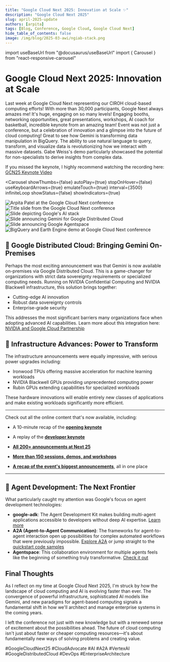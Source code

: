 ```yaml
---
title: "Google Cloud Next 2025: Innovation at Scale ✨"
description: "Google Cloud Next 2025"
slug: april-2025-update
authors: [arpita]
tags: [Blog, Conference, Google Cloud, Google Cloud Next]
hide_table_of_contents: false
image: /img/blog/2025-03-awi/ngiab-stack.png
---
```


import useBaseUrl from "@docusaurus/useBaseUrl"
import { Carousel } from "react-responsive-carousel"

# Google Cloud Next 2025: Innovation at Scale

Last week at Google Cloud Next representing our CIROH cloud-based computing efforts! With more than 30,000 participants, Google Next always amazes me! It's huge, engaging on so many levels! Engaging booths, networking opportunities, great presentations, workshops, AI coach for basketball, incredible keynote from an amazing team! Event was not just a conference, but a celebration of innovation and a glimpse into the future of cloud computing! 
Great to see how Gemini is transforming data manipulation in BigQuery. The ability to use natural language to query, transform, and visualize data is revolutionizing how we interact with massive datasets. Gabe Weiss's demo particularly showcased the potential for non-specialists to derive insights from complex data.

If you missed the keynote, I highly recommend watching the recording here: [GCN25 Keynote Video](https://www.youtube.com/live/VABwMpL3JCo?t=3564s)

<Carousel
  showThumbs={false}
  autoPlay={true}
  stopOnHover={false}
  useKeyboardArrows={true}
  emulateTouch={true}
  interval={3500}
  infiniteLoop
  showStatus={false}
  showIndicators={true}
  >
  <div style= {{ display: 'flex', justifyContent: 'center', alignItems: 'center' }}>
    <img src={useBaseUrl("/img/blog/2025-04-gcp/gcp-1.jpg")}
      style={{ width: 'auto', maxHeight: '500px', borderRadius: '8px', boxShadow: '0 4px 8px rgba(0, 0, 0, 0.1)' }}
      alt="Arpita Patel at the Google Cloud Next conference"
      />
  </div>
  <div style= {{ display: 'flex', justifyContent: 'center', alignItems: 'center' }}>
    <img src={useBaseUrl("/img/blog/2025-04-gcp/gcp-2.jpg")}
      style={{ width: 'auto', maxHeight: '500px', borderRadius: '8px', boxShadow: '0 4px 8px rgba(0, 0, 0, 0.1)' }}
      alt="Title slide from the Google Cloud Next conference"
      />
  </div>
  <div style= {{ display: 'flex', justifyContent: 'center', alignItems: 'center' }}>
  <img src={useBaseUrl("/img/blog/2025-04-gcp/gcp-3.jpg")}
    style={{ width: 'auto', maxHeight: '500px', borderRadius: '8px', boxShadow: '0 4px 8px rgba(0, 0, 0, 0.1)' }}
    alt="Slide depicting Google's AI stack"
    />
  </div>
  <div style= {{ display: 'flex', justifyContent: 'center', alignItems: 'center' }}>
  <img src={useBaseUrl("/img/blog/2025-04-gcp/gcp-4.jpg")}
    style={{ width: 'auto', maxHeight: '500px', borderRadius: '8px', boxShadow: '0 4px 8px rgba(0, 0, 0, 0.1)' }}
    alt='Slide announcing Gemini for Google Distributed Cloud'
    />
  </div>
  <div style= {{ display: 'flex', justifyContent: 'center', alignItems: 'center' }}>
  <img src={useBaseUrl("/img/blog/2025-04-gcp/gcp-5.jpg")}
    style={{ width: 'auto', maxHeight: '500px', borderRadius: '8px', boxShadow: '0 4px 8px rgba(0, 0, 0, 0.1)' }}
    alt='Slide announcing Google Agentspace'
    />
  </div>
  <div style= {{ display: 'flex', justifyContent: 'center', alignItems: 'center' }}>
  <img src={useBaseUrl("/img/blog/2025-04-gcp/gcp-6.jpg")}
    style={{ width: 'auto', maxHeight: '500px', borderRadius: '8px', boxShadow: '0 4px 8px rgba(0, 0, 0, 0.1)' }}
    alt="BigQuery and Earth Engine demo at Google Cloud Next conference"
    />
  </div>
</Carousel>


## 📢 Google Distributed Cloud: Bringing Gemini On-Premises  

Perhaps the most exciting announcement was that Gemini is now available on-premises via Google Distributed Cloud. This is a game-changer for organizations with strict data sovereignty requirements or specialized computing needs. Running on NVIDIA Confidential Computing and NVIDIA Blackwell infrastructure, this solution brings together:

* Cutting-edge AI innovation
* Robust data sovereignty controls
* Enterprise-grade security

This addresses the most significant barriers many organizations face when adopting advanced AI capabilities. Learn more about this integration here: [NVIDIA and Google Cloud Partnership](https://blogs.nvidia.com/blog/google-cloud-next-agentic-ai-reasoning/?ncid=so-link-994345)

## 📢 Infrastructure Advances: Power to Transform  

The infrastructure announcements were equally impressive, with serious power upgrades including:

* Ironwood TPUs offering massive acceleration for machine learning workloads
* NVIDIA Blackwell GPUs providing unprecedented computing power
* Rubin GPUs extending capabilities for specialized workloads

These hardware innovations will enable entirely new classes of applications and make existing workloads significantly more efficient.

---
Check out all the online content that's now available, including:

* A 10-minute recap of the **[opening keynote](https://www.youtube.com/watch?v=dwgmfSOZNoQ)**

* A replay of the **[developer keynote](https://cloud.withgoogle.com/next/25/session-library?session=DEVKEY&utm_source=cloud_sfdc&utm_medium=email&utm_campaign=FY25-Q2-global-EXP106-physicalevent-er-next25-mc&utm_content=global_next25_15a_Op_TY_Gen_Physical_P0&utm_term=-&pref=K&mkt_tok=ODA4LUdKVy0zMTQAAAGZ0-XTI1zyO8s06QZoyvgraE3UtbUUHR0uePcaqzFX_xqCAKR4ho4Qwooku00DFireAGAYlcr90vjFdOkYug_UvoFWtCCvWZQ2D0Bc0I3mEv-Pq4aQOho#all)**

* **[All 200+ announcements at Next 25](https://cloud.google.com/blog/topics/google-cloud-next/google-cloud-next-2025-wrap-up?e=48754805&utm_source=cloud_sfdc&utm_medium=email&utm_campaign=FY25-Q2-global-EXP106-physicalevent-er-next25-mc&utm_content=global_next25_15a_Op_TY_Gen_Physical_P0&utm_term=-&pref=K&mkt_tok=ODA4LUdKVy0zMTQAAAGZ0-XTI69fG5pO1vzMqcs_tymd4-sQLUtRJH6j9g_F6FnNE3GwFkGx5qaC_d7bpF6BtvFK849zOz5VS6dCHtDlYAj-Pu4us2FvFnOic887xHl2eU-7N7U)**

* **[More than 150 sessions, demos, and workshops](https://cloud.withgoogle.com/next/25/session-library?mkt_tok=ODA4LUdKVy0zMTQAAAGZ0-XTI3kqz4RKnkWcKk0PQCYROhFCDELXMik1KDwmzDWf41vgL_ELHIf_FBVQXs_dqY4WynUDvgOkY-uWPcTqY1LFvQ5_ZTu-4G3DF3Kiw3jjD2WoUlc#all)**

* **[A recap of the event's biggest announcements](https://blog.google/products/google-cloud/next-2025/?utm_source=cloud_sfdc&utm_medium=email&utm_campaign=FY25-Q2-global-EXP106-physicalevent-er-next25-mc&utm_content=global_next25_15a_Op_TY_Gen_Physical_P0&utm_term=-&pref=K&mkt_tok=ODA4LUdKVy0zMTQAAAGZ0-XTI_yfyMB7QGUk4YFUIc7l-BY4tQW4ngSexZ5T54GQiwNwRk29ld_8wAYWVv39I8lBbtKokyjv8Wrdht9YFpHFVhMj8QeYF5Npd2zgjzvC_iX5wnQ)**, all in one place


---

## 📢 Agent Development: The Next Frontier  

What particularly caught my attention was Google's focus on agent development technologies:

* **google-adk**: The Agent Development Kit makes building multi-agent applications accessible to developers without deep AI expertise. [Learn more](https://developers.googleblog.com/en/agent-development-kit-easy-to-build-multi-agent-applications/)
* **A2A (Agent-to-Agent Communication)**: The frameworks for agent-to-agent interaction open up possibilities for complex automated workflows that were previously impossible. [Explore A2A](https://developers.googleblog.com/en/a2a-a-new-era-of-agent-interoperability/) or jump straight to the [quickstart code samples](https://google.github.io/A2A/#/)
* **Agentspace**: This collaboration environment for multiple agents feels like the beginning of something truly transformative. [Check it out](https://cloud.google.com/blog/products/ai-machine-learning/google-agentspace-enables-the-agent-driven-enterprise)


## Final Thoughts

As I reflect on my time at Google Cloud Next 2025, I'm struck by how the landscape of cloud computing and AI is evolving faster than ever. The convergence of powerful infrastructure, sophisticated AI models like Gemini, and new paradigms for agent-based computing signals a fundamental shift in how we'll architect and manage enterprise systems in the coming years.

I left the conference not just with new knowledge but with a renewed sense of excitement about the possibilities ahead. The future of cloud computing isn't just about faster or cheaper computing resources—it's about fundamentally new ways of solving problems and creating value.

#GoogleCloudNext25 #CloudAdvocate #AI #A2A #VertexAI #GoogleDistributedCloud #DevOps #EnterpriseArchitecture

